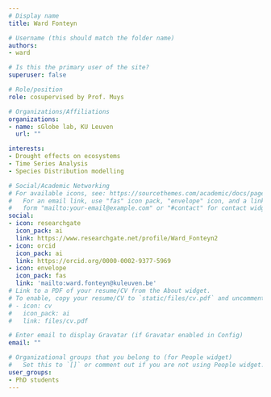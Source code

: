 ```yaml
---
# Display name
title: Ward Fonteyn

# Username (this should match the folder name)
authors:
- ward

# Is this the primary user of the site?
superuser: false

# Role/position
role: cosupervised by Prof. Muys

# Organizations/Affiliations
organizations:
- name: sGlobe lab, KU Leuven
  url: ""

interests:
- Drought effects on ecosystems
- Time Series Analysis
- Species Distribution modelling

# Social/Academic Networking
# For available icons, see: https://sourcethemes.com/academic/docs/page-builder/#icons
#   For an email link, use "fas" icon pack, "envelope" icon, and a link in the
#   form "mailto:your-email@example.com" or "#contact" for contact widget.
social:
- icon: researchgate
  icon_pack: ai
  link: https://www.researchgate.net/profile/Ward_Fonteyn2
- icon: orcid
  icon_pack: ai
  link: https://orcid.org/0000-0002-9377-5969
- icon: envelope
  icon_pack: fas
  link: 'mailto:ward.fonteyn@kuleuven.be'
# Link to a PDF of your resume/CV from the About widget.
# To enable, copy your resume/CV to `static/files/cv.pdf` and uncomment the lines below.
# - icon: cv
#   icon_pack: ai
#   link: files/cv.pdf

# Enter email to display Gravatar (if Gravatar enabled in Config)
email: ""

# Organizational groups that you belong to (for People widget)
#   Set this to `[]` or comment out if you are not using People widget.
user_groups:
- PhD students
---
```

